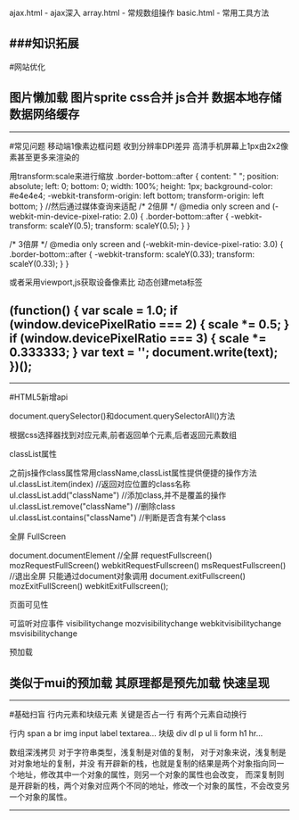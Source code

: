 ###


ajax.html    -  ajax深入
array.html   -  常规数组操作
basic.html   -  常用工具方法




###知识拓展
---
#网站优化

图片懒加载
图片sprite
css合并
js合并
数据本地存储
数据网络缓存
---

---
#常见问题
移动端1像素边框问题
收到分辨率DPI差异 高清手机屏幕上1px由2x2像素甚至更多来渲染的

用transform:scale来进行缩放
.border-bottom::after {
    content: " ";
    position: absolute;
    left: 0;
    bottom: 0;
    width: 100%;
    height: 1px;
    background-color: #e4e4e4;
    -webkit-transform-origin: left bottom;
    transform-origin: left bottom;
}
//然后通过媒体查询来适配
/* 2倍屏 */
@media only screen and (-webkit-min-device-pixel-ratio: 2.0) {
    .border-bottom::after {
        -webkit-transform: scaleY(0.5);
        transform: scaleY(0.5);
    }
}

/* 3倍屏 */
@media only screen and (-webkit-min-device-pixel-ratio: 3.0) {
    .border-bottom::after {
        -webkit-transform: scaleY(0.33);
        transform: scaleY(0.33);
    }
}

或者采用viewport,js获取设备像素比 动态创建meta标签

   (function() {
       var scale = 1.0;
       if (window.devicePixelRatio === 2) {
           scale *= 0.5;
       }
       if (window.devicePixelRatio === 3) {
           scale *= 0.333333;
       }
       var text = '<meta name="viewport" content="initial-scale=' + scale + ', maximum-scale=' + scale +', minimum-scale=' + scale + ', width=device-width, user-scalable=no" />';
       document.write(text);       
    })();
---


---

#HTML5新增api

document.querySelector()和document.querySelectorAll()方法

根据css选择器找到对应元素,前者返回单个元素,后者返回元素数组

classList属性

之前js操作class属性常用className,classList属性提供便捷的操作方法
ul.classList.item(index)  //返回对应位置的class名称
ul.classList.add("className")  //添加class,并不是覆盖的操作
ul.classList.remove("className") //删除class
ul.classList.contains("className")  //判断是否含有某个class

全屏 FullScreen

document.documentElement
//全屏
requestFullscreen()
mozRequestFullScreen()
webkitRequestFullscreen()
msRequestFullscreen()
//退出全屏 只能通过document对象调用
document.exitFullscreen()
mozExitFullScreen()
webkitExitFullscreen();

页面可见性

可监听对应事件
visibilitychange mozvisibilitychange webkitvisibilitychange msvisibilitychange

预加载

类似于mui的预加载 其原理都是预先加载 快速呈现
---

---
#基础扫盲
行内元素和块级元素
关键是否占一行 有两个元素自动换行

行内
span a br img input label textarea...
块级
div dl  p ul li form h1 hr...


数组深浅拷贝
对于字符串类型，浅复制是对值的复制，
对于对象来说，浅复制是对对象地址的复制，并没   有开辟新的栈，也就是复制的结果是两个对象指向同一个地址，修改其中一个对象的属性，则另一个对象的属性也会改变，
而深复制则是开辟新的栈，两个对象对应两个不同的地址，修改一个对象的属性，不会改变另一个对象的属性。


---